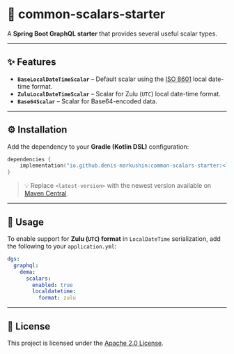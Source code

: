 # 🧩 common-scalars-starter

A **Spring Boot GraphQL starter** that provides several useful scalar types.

---

## ✨ Features

* **`BaseLocalDateTimeScalar`** – Default scalar using
  the [ISO 8601](https://cdn.standards.iteh.ai/samples/70907/5e8d00e639cf4f849462bd63062f4cd8/ISO-8601-1-2019.pdf) local date-time format.
* **`ZuluLocalDateTimeScalar`** – Scalar for Zulu (`UTC`) local date-time format.
* **`Base64Scalar`** – Scalar for Base64-encoded data.

---

## ⚙️ Installation

Add the dependency to your **Gradle (Kotlin DSL)** configuration:

```kotlin
dependencies {
    implementation("io.github.denis-markushin:common-scalars-starter:<latest-version>")
}
```

> 💡 Replace `<latest-version>` with the newest version available on [Maven Central](https://search.maven.org/).

---

## 🚀 Usage

To enable support for **Zulu (`UTC`) format** in `LocalDateTime` serialization, add the following to your `application.yml`:

```yaml
dgs:
  graphql:
    dema:
      scalars:
        enabled: true
        localdatetime:
          format: zulu
```

---

## 📄 License

This project is licensed under the [Apache 2.0 License](https://www.apache.org/licenses/LICENSE-2.0).
